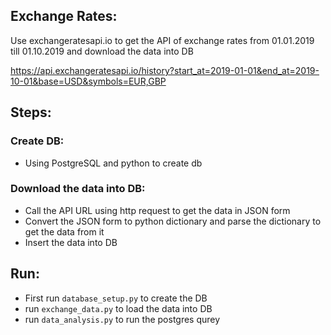 ## Exchange Rates:

Use exchangeratesapi.io to get the API of exchange rates from 01.01.2019 till 01.10.2019 and download the data into DB

https://api.exchangeratesapi.io/history?start_at=2019-01-01&end_at=2019-10-01&base=USD&symbols=EUR,GBP

## Steps:
### Create DB:

- Using PostgreSQL and python to create db

### Download the data into DB:

- Call the API URL using http request to get the data in JSON form
- Convert the JSON form to python dictionary and parse the dictionary to get the data from it
- Insert the data into DB

## Run:

- First run `database_setup.py` to create the DB
- run `exchange_data.py` to load the data into DB
- run `data_analysis.py` to run the postgres qurey

